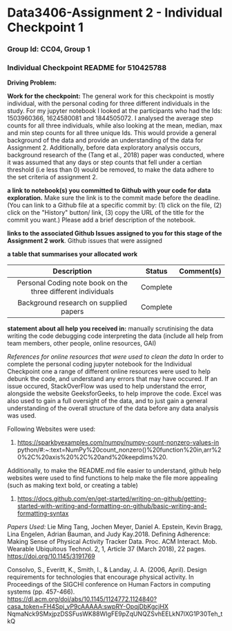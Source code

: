 # Data3406-Assignment 2 - Individual Checkpoint 1 
### Group Id: CC04, Group 1
### Individual Checkpoint README for 510425788

**Driving Problem:**

**Work for the checkpoint:**
The general work for this checkpoint is mostly individual, with the personal coding for three different individuals in the study. For my jupyter notebook I looked at the participants who had the Ids: 1503960366, 1624580081 and 1844505072. I analysed the average step counts for all three individuals, while also looking at the mean, median, max and min step counts for all three unique Ids. This would provide a general background of the data and provide an understanding of the data for Assignment 2. 
Additionally, before data exploratory analysis occurs, background research of the (Tang et al., 2018) paper was conducted, where it was assumed that any days or step counts that fell under a certian threshold (i.e less than 0) would be removed, to make the data adhere to the set criteria of assignment 2. 

**a link to notebook(s) you committed to Github with your code for data exploration.**
Make sure the link is to the commit made before the deadline. (You can link to a Github file at a specific commit by: (1) click on the file, (2) click on the "History" button/ link, (3) copy the URL of the title for the commit you want.)
Please add a brief description of the notebook.

**links to the associated Github Issues assigned to you for this stage of the Assignment 2 work**.
Github issues that were assigned

**a table that summarises your allocated work**

| Description    | Status   | Comment(s)   |
| :---:          | :---:    | :---:        |
| Personal Coding note book on the three different individuals| Complete |              |
| Background research on supplied papers                      | Complete |                  

**statement about all help you received in:**
manually scrutinising the data
writing the code
debugging code
interpreting the data
(include all help from team members, other people, online resources, GAI)

_References for online resources that were used to clean the data_
In order to complete the personal coding jupyter notebook for the Individual Checkpoint one a range of different online resources were used to help debunk the code, and understand any errors that may have occured. 
If an issue occured, StackOverFlow was used to help understand the error, alongside the website GeeksforGeeks, to help improve the code. Excel was also used to gain a full oversight of the data, and to just gain a general understanding of the overall structure of the data before any data analysis was used.

Following Websites were used:
1. https://sparkbyexamples.com/numpy/numpy-count-nonzero-values-in python/#:~:text=NumPy%20count_nonzero()%20function%20in,arr%20%2C%20axis%20%2C%20and%20keepdims%20.


Additionally, to make the README.md file easier to understand, github help websites were used to find functions to help make the file more appealing (such as making text bold, or creating a table)
1. https://docs.github.com/en/get-started/writing-on-github/getting-started-with-writing-and-formatting-on-github/basic-writing-and-formatting-syntax

_Papers Used:_
Lie Ming Tang, Jochen Meyer, Daniel A. Epstein, Kevin Bragg, Lina Engelen, Adrian Bauman, and Judy Kay.2018. Defining Adherence: Making Sense of Physical Activity Tracker Data. Proc. ACM Interact. Mob. Wearable Ubiquitous Technol. 2, 1, Article 37 (March 2018), 22 pages. https://doi.org/10.1145/3191769

Consolvo, S., Everitt, K., Smith, I., & Landay, J. A. (2006, April). Design requirements for technologies that encourage physical activity. In Proceedings of the SIGCHI conference on Human Factors in computing systems (pp. 457-466). https://dl.acm.org/doi/abs/10.1145/1124772.1124840?casa_token=FH4Spj_vP9cAAAAA:swpRY-OpqjDbKgcjHX NqmaNck9SMxjpzDSSFusWK88WIgFE9pZqUNQZSvhEELkN7lXG1P30Teh_tkQ










